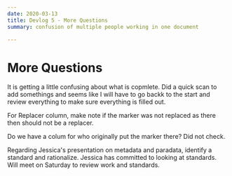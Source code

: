 ```yaml
---
date: 2020-03-13
title: Devlog 5 - More Questions
summary: confusion of multiple people working in one document

---
```


# More Questions

It is getting a little confusing about what is copmlete. Did a quick scan to add somethings and seems like I will have to go backk to the start and review everything to make sure everything is filled out.

For Replacer column, make note if the marker was not replaced as there then should not be a replacer.

Do we have a colum for who originally put the marker there? Did not check.

Regarding Jessica's presentation on metadata and paradata, identify a standard and rationalize. Jessica has committed to looking at standards. Will meet on Saturday to review work and standards.
